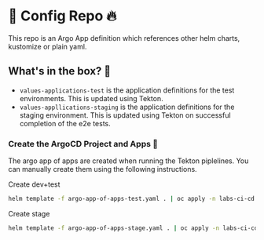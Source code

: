 # 🦄 Config Repo 🔥

This repo is an Argo App definition which references other helm charts, kustomize or plain yaml.

## What's in the box? 👨

- `values-applications-test` is the application definitions for the test environments. This is updated using Tekton.
- `values-appllications-staging` is the application definitions for the staging environment. This is updated using Tekton on successful completion of the e2e tests.

### Create the ArgoCD Project and Apps 🤠

The argo app of apps are created when running the Tekton piplelines. You can manually create them using the following instructions.

Create dev+test
```bash
helm template -f argo-app-of-apps-test.yaml . | oc apply -n labs-ci-cd -f-
```

Create stage
```bash
helm template -f argo-app-of-apps-stage.yaml . | oc apply -n labs-ci-cd -f-
```
